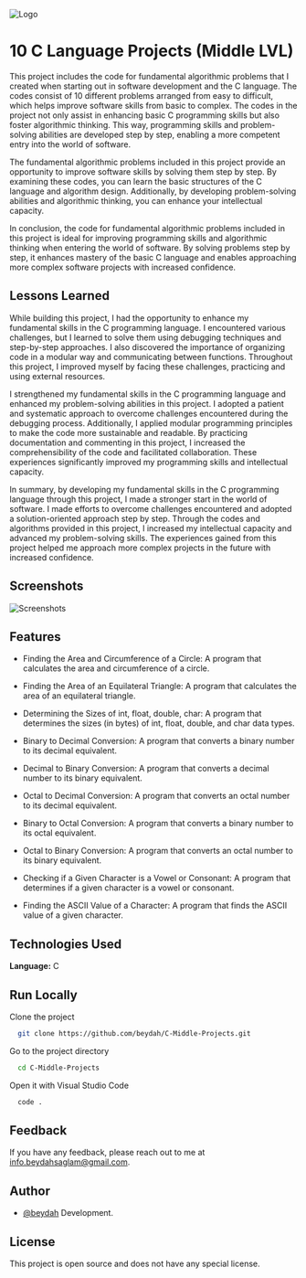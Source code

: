 
![Logo](https://raw.githubusercontent.com/beydah/Assets-Repository/main/gifs/BeydahGithubProjectBanner3.gif)

# 10 C Language Projects (Middle LVL)

This project includes the code for fundamental algorithmic problems that I created when starting out in software development and the C language. The codes consist of 10 different problems arranged from easy to difficult, which helps improve software skills from basic to complex. The codes in the project not only assist in enhancing basic C programming skills but also foster algorithmic thinking. This way, programming skills and problem-solving abilities are developed step by step, enabling a more competent entry into the world of software.

The fundamental algorithmic problems included in this project provide an opportunity to improve software skills by solving them step by step. By examining these codes, you can learn the basic structures of the C language and algorithm design. Additionally, by developing problem-solving abilities and algorithmic thinking, you can enhance your intellectual capacity.

In conclusion, the code for fundamental algorithmic problems included in this project is ideal for improving programming skills and algorithmic thinking when entering the world of software. By solving problems step by step, it enhances mastery of the basic C language and enables approaching more complex software projects with increased confidence.

## Lessons Learned

While building this project, I had the opportunity to enhance my fundamental skills in the C programming language. I encountered various challenges, but I learned to solve them using debugging techniques and step-by-step approaches. I also discovered the importance of organizing code in a modular way and communicating between functions. Throughout this project, I improved myself by facing these challenges, practicing and using external resources.

I strengthened my fundamental skills in the C programming language and enhanced my problem-solving abilities in this project. I adopted a patient and systematic approach to overcome challenges encountered during the debugging process. Additionally, I applied modular programming principles to make the code more sustainable and readable. By practicing documentation and commenting in this project, I increased the comprehensibility of the code and facilitated collaboration. These experiences significantly improved my programming skills and intellectual capacity.

In summary, by developing my fundamental skills in the C programming language through this project, I made a stronger start in the world of software. I made efforts to overcome challenges encountered and adopted a solution-oriented approach step by step. Through the codes and algorithms provided in this project, I increased my intellectual capacity and advanced my problem-solving skills. The experiences gained from this project helped me approach more complex projects in the future with increased confidence.

  
## Screenshots

![Screenshots](https://raw.githubusercontent.com/beydah/Assets-Repository/main/gifs/BeydahGithubProjectScreen3.gif)

  
## Features

- Finding the Area and Circumference of a Circle: A program that calculates the area and circumference of a circle.

- Finding the Area of an Equilateral Triangle: A program that calculates the area of an equilateral triangle.

- Determining the Sizes of int, float, double, char: A program that determines the sizes (in bytes) of int, float, double, and char data types.

- Binary to Decimal Conversion: A program that converts a binary number to its decimal equivalent.

- Decimal to Binary Conversion: A program that converts a decimal number to its binary equivalent.

- Octal to Decimal Conversion: A program that converts an octal number to its decimal equivalent.

- Binary to Octal Conversion: A program that converts a binary number to its octal equivalent.

- Octal to Binary Conversion: A program that converts an octal number to its binary equivalent.

- Checking if a Given Character is a Vowel or Consonant: A program that determines if a given character is a vowel or consonant.

- Finding the ASCII Value of a Character: A program that finds the ASCII value of a given character.


## Technologies Used

**Language:** C

## Run Locally

Clone the project

```bash
  git clone https://github.com/beydah/C-Middle-Projects.git
```

Go to the project directory

```bash
  cd C-Middle-Projects
```

Open it with Visual Studio Code

```bash
  code .
```
  
## Feedback

If you have any feedback, please reach out to me at info.beydahsaglam@gmail.com.
  
## Author

- [@beydah](https://github.com/beydah) Development.

## License

This project is open source and does not have any special license.

